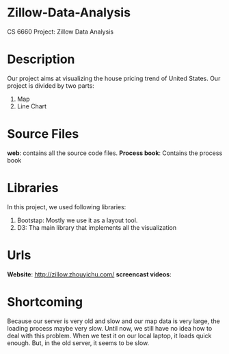 # Zillow-Data-Analysis
CS 6660 Project: Zillow Data Analysis

# Description

Our project aims at visualizing the house pricing trend of United States.
Our project is divided by two parts:

1. Map
2. Line Chart

# Source Files

**web**: contains all the source code files.
**Process book**: Contains the process book

# Libraries

In this project, we used following libraries:

1. Bootstap: Mostly we use it as a layout tool.
2. D3: Tha main library that implements all the visualization

#  Urls

**Website**: http://zillow.zhouyichu.com/
**screencast videos**: 

# Shortcoming
Because our server is very old and slow and our map data is very large, the loading process maybe very slow.
Until now, we still have no idea how to deal with this problem.
When we test it on our local laptop, it loads quick enough.
But, in the old server, it seems to be slow.




